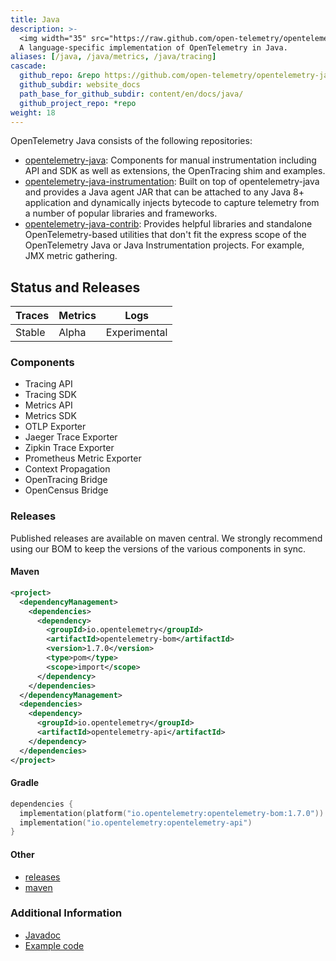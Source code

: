 ```yaml
---
title: Java
description: >-
  <img width="35" src="https://raw.github.com/open-telemetry/opentelemetry.io/main/iconography/32x32/Java_SDK.svg"></img>
  A language-specific implementation of OpenTelemetry in Java.
aliases: [/java, /java/metrics, /java/tracing]
cascade:
  github_repo: &repo https://github.com/open-telemetry/opentelemetry-java
  github_subdir: website_docs
  path_base_for_github_subdir: content/en/docs/java/
  github_project_repo: *repo
weight: 18
---
```


OpenTelemetry Java consists of the following repositories:

- [opentelemetry-java](https://github.com/open-telemetry/opentelemetry-java):
  Components for manual instrumentation including API and SDK as well as
  extensions, the OpenTracing shim and examples.
- [opentelemetry-java-instrumentation](https://github.com/open-telemetry/opentelemetry-java-instrumentation):
  Built on top of opentelemetry-java and provides a Java agent JAR that can be
  attached to any Java 8+ application and dynamically injects bytecode to
  capture telemetry from a number of popular libraries and frameworks.
- [opentelemetry-java-contrib](https://github.com/open-telemetry/opentelemetry-java-contrib):
  Provides helpful libraries and standalone OpenTelemetry-based utilities that
  don't fit the express scope of the OpenTelemetry Java or Java Instrumentation
  projects. For example, JMX metric gathering.

## Status and Releases

| Traces | Metrics | Logs         |
| ------ | ------- | ------------ |
| Stable | Alpha   | Experimental |

### Components

- Tracing API
- Tracing SDK
- Metrics API
- Metrics SDK
- OTLP Exporter
- Jaeger Trace Exporter
- Zipkin Trace Exporter
- Prometheus Metric Exporter
- Context Propagation
- OpenTracing Bridge
- OpenCensus Bridge

### Releases

Published releases are available on maven central. We strongly recommend using our BOM to keep the
versions of the various components in sync.

#### Maven

```xml
<project>
  <dependencyManagement>
    <dependencies>
      <dependency>
        <groupId>io.opentelemetry</groupId>
        <artifactId>opentelemetry-bom</artifactId>
        <version>1.7.0</version>
        <type>pom</type>
        <scope>import</scope>
      </dependency>
    </dependencies>
  </dependencyManagement>
  <dependencies>
    <dependency>
      <groupId>io.opentelemetry</groupId>
      <artifactId>opentelemetry-api</artifactId>
    </dependency>
  </dependencies>
</project>
```

#### Gradle

```kotlin
dependencies {
  implementation(platform("io.opentelemetry:opentelemetry-bom:1.7.0"))
  implementation("io.opentelemetry:opentelemetry-api")
}
```

#### Other

  - [releases](https://github.com/open-telemetry/opentelemetry-java/releases)
  - [maven](https://mvnrepository.com/artifact/io.opentelemetry)

### Additional Information

- [Javadoc](https://www.javadoc.io/doc/io.opentelemetry)
- [Example code](https://github.com/open-telemetry/opentelemetry-java/tree/main/examples)
